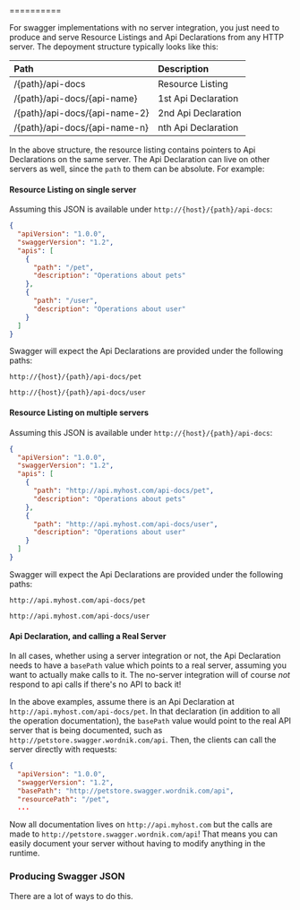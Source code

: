 ==========

For swagger implementations with no server integration, you just need to produce and serve Resource Listings and Api Declarations from any HTTP server.  The depoyment structure typically looks like this:

| Path | Description | 
|:---- |:-----------|
|/{path}/api-docs               | Resource Listing     |
|/{path}/api-docs/{api-name}    | 1st Api Declaration  |
|/{path}/api-docs/{api-name-2}  | 2nd Api Declaration  |
|/{path}/api-docs/{api-name-n}  | nth Api Declaration  |

In the above structure, the resource listing contains pointers to Api Declarations on the same server.  The Api Declaration can live on other servers as well, since the `path` to them can be absolute.  For example:

#### Resource Listing on single server
Assuming this JSON is available under `http://{host}/{path}/api-docs`:

```json
{
  "apiVersion": "1.0.0",
  "swaggerVersion": "1.2",
  "apis": [
    {
      "path": "/pet",
      "description": "Operations about pets"
    },
    {
      "path": "/user",
      "description": "Operations about user"
    }
  ]
}
```

Swagger will expect the Api Declarations are provided under the following paths:

`http://{host}/{path}/api-docs/pet`

`http://{host}/{path}/api-docs/user`

#### Resource Listing on multiple servers
Assuming this JSON is available under `http://{host}/{path}/api-docs`:

```json
{
  "apiVersion": "1.0.0",
  "swaggerVersion": "1.2",
  "apis": [
    {
      "path": "http://api.myhost.com/api-docs/pet",
      "description": "Operations about pets"
    },
    {
      "path": "http://api.myhost.com/api-docs/user",
      "description": "Operations about user"
    }
  ]
}
```

Swagger will expect the Api Declarations are provided under the following paths:

`http://api.myhost.com/api-docs/pet`

`http://api.myhost.com/api-docs/user`

#### Api Declaration, and calling a Real Server

In all cases, whether using a server integration or not, the Api Declaration needs to have a `basePath` value which points to a real server, assuming you want to actually make calls to it.  The no-server integration will of course *not* respond to api calls if there's no API to back it!

In the above examples, assume there is an Api Declaration at `http://api.myhost.com/api-docs/pet`.  In that declaration (in addition to all the operation documentation), the `basePath` value would point to the real API server that is being documented, such as `http://petstore.swagger.wordnik.com/api`.  Then, the clients can call the server directly with requests:

```json
{
  "apiVersion": "1.0.0",
  "swaggerVersion": "1.2",
  "basePath": "http://petstore.swagger.wordnik.com/api",
  "resourcePath": "/pet",
  ...
```

Now all documentation lives on `http://api.myhost.com` but the calls are made to `http://petstore.swagger.wordnik.com/api`!  That means you can easily document your server without having to modify anything in the runtime.

### Producing Swagger JSON

There are a lot of ways to do this.